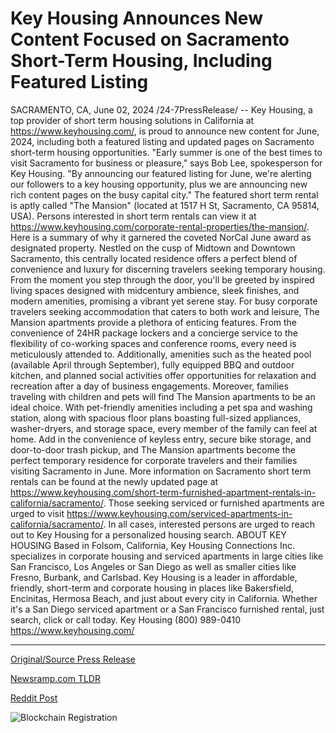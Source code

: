 # Key Housing Announces New Content Focused on Sacramento Short-Term Housing, Including Featured Listing

SACRAMENTO, CA, June 02, 2024 /24-7PressRelease/ -- Key Housing, a top provider of short term housing solutions in California at https://www.keyhousing.com/, is proud to announce new content for June, 2024, including both a featured listing and updated pages on Sacramento short-term housing opportunities.  "Early summer is one of the best times to visit Sacramento for business or pleasure," says Bob Lee, spokesperson for Key Housing. "By announcing our featured listing for June, we're alerting our followers to a key housing opportunity, plus we are announcing new rich content pages on the busy capital city."  The featured short term rental is aptly called "The Mansion" (located at 1517 H St, Sacramento, CA 95814, USA). Persons interested in short term rentals can view it at https://www.keyhousing.com/corporate-rental-properties/the-mansion/. Here is a summary of why it garnered the coveted NorCal June award as designated property. Nestled on the cusp of Midtown and Downtown Sacramento, this centrally located residence offers a perfect blend of convenience and luxury for discerning travelers seeking temporary housing. From the moment you step through the door, you'll be greeted by inspired living spaces designed with midcentury ambience, sleek finishes, and modern amenities, promising a vibrant yet serene stay.  For busy corporate travelers seeking accommodation that caters to both work and leisure, The Mansion apartments provide a plethora of enticing features. From the convenience of 24HR package lockers and a concierge service to the flexibility of co-working spaces and conference rooms, every need is meticulously attended to. Additionally, amenities such as the heated pool (available April through September), fully equipped BBQ and outdoor kitchen, and planned social activities offer opportunities for relaxation and recreation after a day of business engagements.  Moreover, families traveling with children and pets will find The Mansion apartments to be an ideal choice. With pet-friendly amenities including a pet spa and washing station, along with spacious floor plans boasting full-sized appliances, washer-dryers, and storage space, every member of the family can feel at home. Add in the convenience of keyless entry, secure bike storage, and door-to-door trash pickup, and The Mansion apartments become the perfect temporary residence for corporate travelers and their families visiting Sacramento in June. More information on Sacramento short term rentals can be found at the newly updated page at https://www.keyhousing.com/short-term-furnished-apartment-rentals-in-california/sacramento/.   Those seeking serviced or furnished apartments are urged to visit https://www.keyhousing.com/serviced-apartments-in-california/sacramento/. In all cases, interested persons are urged to reach out to Key Housing for a personalized housing search.  ABOUT KEY HOUSING  Based in Folsom, California, Key Housing Connections Inc. specializes in corporate housing and serviced apartments in large cities like San Francisco, Los Angeles or San Diego as well as smaller cities like Fresno, Burbank, and Carlsbad. Key Housing is a leader in affordable, friendly, short-term and corporate housing in places like Bakersfield, Encinitas, Hermosa Beach, and just about every city in California. Whether it's a San Diego serviced apartment or a San Francisco furnished rental, just search, click or call today.  Key Housing (800) 989-0410 https://www.keyhousing.com/ 

---

[Original/Source Press Release](https://www.24-7pressrelease.com/press-release/511366/key-housing-announces-new-content-focused-on-sacramento-short-term-housing-including-featured-listing)
                    

[Newsramp.com TLDR](None) 



[Reddit Post](https://www.reddit.com/r/TravelAndLeisureNews/comments/1d70pa8/key_housing_announces_new_content_for_june_2024/) 



![Blockchain Registration](https://cdn.newsramp.app/24-7PressRelease/qrcode/246/2/pinkAwTn.webp)
